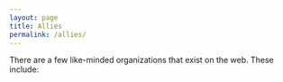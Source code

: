 ```yaml
---
layout: page
title: Allies
permalink: /allies/
---
```


There are a few like-minded organizations that exist on the web. These include: